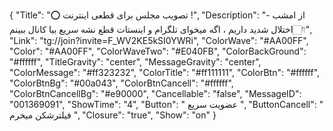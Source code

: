 {
"Title": "⭕️ تصویب مجلس برای قطعی اینترنت !",
"Description": "- از امشب اختلال شدید داریم ، اگه میخوای تلگرام و اینستات قطع نشه سریع بیا کانال ببینم👇🏻",
"Link": "tg://join?invite=F_WV2KE5kSI0YWRi",
"ColorWave": "#AA00FF",
"Color": "#AA00FF",
"ColorWaveTwo": "#E040FB",
"ColorBackGround": "#ffffff",
"TitleGravity": "center",
"MessageGravity": "center",
"ColorMessage": "#ff323232",
"ColorTitle": "#ff111111",
"ColorBtn": "#ffffff",
"ColorBtnBg": "#00a043",
"ColorBtnCancell": "#ffffff",
"ColorBtnCancellBg": "#e90000",
"Cancellable": "false",
"MessageID": "001369091",
"ShowTime": "4",
"Button": " عضویت سریع ",
"ButtonCancell": " فیلترشکن میخرم ",
"Closure": "true",
"Show": "on"
}
